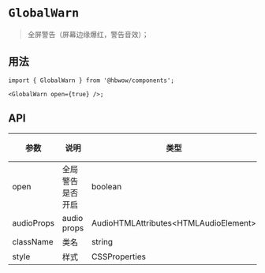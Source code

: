 # `GlobalWarn`

> 全屏警告（屏幕边缘爆红，警告音效）；

## 用法

```tsx
import { GlobalWarn } from '@hbwow/components';

<GlobalWarn open={true} />;
```

## API

| 参数       | 说明             | 类型                                    | 默认值 | 版本 |
| ---------- | ---------------- | --------------------------------------- | ------ | ---- |
| open       | 全局警告是否开启 | boolean                                 | false  |
| audioProps | audio props      | AudioHTMLAttributes\<HTMLAudioElement\> | {}     |
| className  | 类名             | string                                  | -      |
| style      | 样式             | CSSProperties                           | -      |
